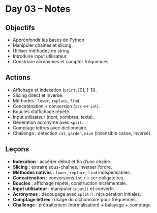 # Day 03 – Notes

## Objectifs
- Appronfondir les bases de Python 
- Manipuler chaînes et slicing.  
- Utiliser méthodes de string.  
- Introduire input utilisateur.  
- Construire acronymes et compter fréquences.  

## Actions
- Affichage et indexation (`print`, [0], [-1]).  
- Slicing direct et inversé.  
- Méthodes : `lower`, `replace`, `find`.  
- Concaténation + conversion (`str` ↔ `int`).  
- Boucles d’affichage répété.  
- Input utilisateur (nom, nombres, texte).  
- Génération acronyme avec `split`.  
- Comptage lettres avec dictionnaire.  
- Challenge : détection `cat`, `garden`, `mice` (insensible casse, inversé).  

## Leçons
- **Indexation** : accéder début et fin d’une chaîne.  
- **Slicing** : extraire sous-chaînes, inverser l’ordre.  
- **Méthodes natives** : `lower`, `replace`, `find` indispensables.  
- **Concaténation** : conversions `int` ↔ `str` obligatoires.  
- **Boucles** : affichage répété, construction incrémentale.  
- **Input utilisateur** : manipuler `input()` et convertir.  
- **Acronymes** : découpage avec `split()`, récupération initiales.  
- **Comptage lettres** : usage du dictionnaire pour fréquences.  
- **Challenge** : prétraitement (normalisation) + balayage + comptage.  
